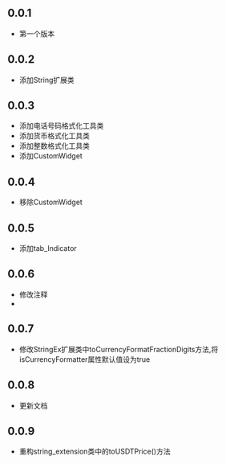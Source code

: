 ## 0.0.1

* 第一个版本

## 0.0.2

* 添加String扩展类

## 0.0.3

* 添加电话号码格式化工具类
* 添加货币格式化工具类
* 添加整数格式化工具类
* 添加CustomWidget

## 0.0.4

* 移除CustomWidget

## 0.0.5

* 添加tab_Indicator

## 0.0.6

* 修改注释
* 
## 0.0.7

* 修改StringEx扩展类中toCurrencyFormatFractionDigits方法,将isCurrencyFormatter属性默认值设为true

## 0.0.8

* 更新文档

## 0.0.9

* 重构string_extension类中的toUSDTPrice()方法

